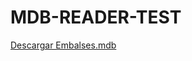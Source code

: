 # MDB-READER-TEST

[Descargar Embalses.mdb](https://www.miteco.gob.es/content/dam/miteco/es/agua/temas/evaluacion-de-los-recursos-hidricos/boletin-hidrologico/Historico-de-embalses/BD-Embalses.zip)
